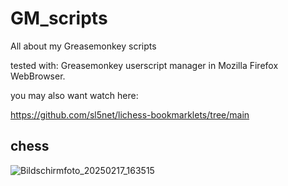 # GM_scripts
All about my Greasemonkey scripts

tested with: Greasemonkey userscript manager in Mozilla Firefox WebBrowser.

you may also want watch here:

https://github.com/sl5net/lichess-bookmarklets/tree/main

## chess

![Bildschirmfoto_20250217_163515](https://github.com/user-attachments/assets/e3169d83-6abc-410b-8d78-3aa0290b32a8)

